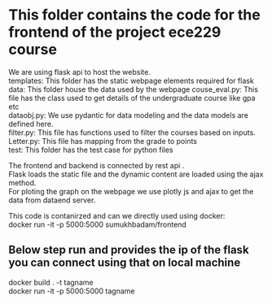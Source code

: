 # This folder contains the code for the frontend of the project ece229 course<br>
We are using flask api to host the website.<br>
templates: This folder has the static webpage elements required for flask<br>
data: This folder house the data used by the webpage
couse_eval.py: This file has the class used to get details of the undergraduate course like gpa etc<br>
dataobj.py: We use pydantic for data modeling and the data models are defined here.<br>
filter.py: This file has functions used to filter the courses based on inputs.<br>
Letter.py: This file has mapping from the grade to points<br>
test: This folder has the test case for python files<br>

The frontend and backend is connected by rest api .<br>
Flask loads the static file and the dynamic content are loaded using the ajax method.<br>
For ploting the graph on the webpage we use plotly js and ajax to get the data from dataend server.<br>

This code is contanirzed and can we directly used using docker:<br>
docker run -it -p 5000:5000 sumukhbadam/frontend
## Below step run and provides the ip of the flask  you can connect using that on local machine <br>
docker build . -t tagname <br>
docker run -it -p 5000:5000 tagname <br>
